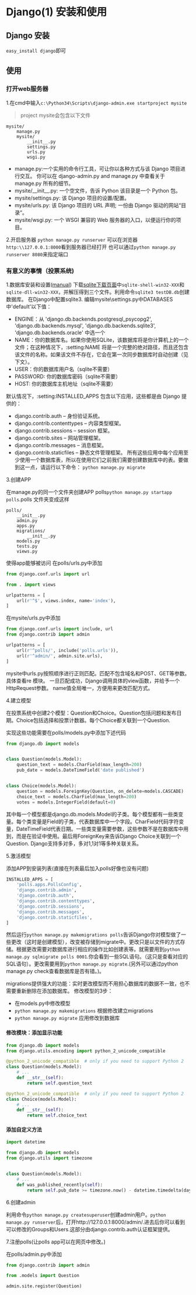 # Django(1) 安装和使用

## Django 安装
`easy_install django`即可

## 使用

### 打开web服务器

1.在cmd中输入`c:\Python34\Scripts\django-admin.exe startproject mysite`
>project mysite会包含以下文件
```
mysite/
    manage.py
    mysite/
        __init__.py
        settings.py
        urls.py
        wsgi.py
```
  

- manage.py:一个实用的命令行工具，可让你以各种方式与该 Django 项目进行交互。 你可以在 django-admin.py and manage.py 中查看关于 manage.py 所有的细节。
- mysite/\_\_init\_\_.py: 一个空文件，告诉 Python 该目录是一个 Python 包。
- mysite/settings.py: 该 Django 项目的设置/配置。
- mysite/urls.py: 该 Django 项目的 URL 声明; 一份由 Django 驱动的网站“目录”。
- mysite/wsgi.py: 一个 WSGI 兼容的 Web 服务器的入口，以便运行你的项目。

2.开启服务器
`python manage.py runserver` 可以在浏览器`http:\\127.0.0.1:8000`看到服务器已经打开
也可以通过`python manage.py runserver 8080`来指定端口

### 有意义的事情（投票系统)

1.数据库安装和设置([manual](1))
下载[sqlite下载页面](2)中`sqlite-shell-win32-XXX`和`sqlite-dll-win32-XXX`，并解压得到三个文件。利用命令`sqlite3 testDB.db`创建数据库。
在Django中配置sqlite3.
编辑mysite\settings.py中DATABASES中'default'以下值：

- ENGINE：从 'django.db.backends.postgresql_psycopg2', 'django.db.backends.mysql', 'django.db.backends.sqlite3', 'django.db.backends.oracle' 中选一个
- NAME：你的数据库名。如果你使用SQLite，该数据库将是你计算机上的一个文件；在这种情况下，:setting:NAME 将是一个完整的绝对路径，而且还包含该文件的名称。如果该文件不存在，它会在第一次同步数据库时自动创建（见下文）。
- USER：你的数据库用户名（sqlite不需要）
- PASSWORD: 你的数据库密码（sqlite不需要）
- HOST: 你的数据库主机地址（sqlite不需要）

默认情况下，:setting:INSTALLED_APPS 包含以下应用，这些都是由 Django 提供的：

- django.contrib.auth – 身份验证系统。
- django.contrib.contenttypes – 内容类型框架。
- django.contrib.sessions – session 框架。
- django.contrib.sites – 网站管理框架。
- django.contrib.messages – 消息框架。
- django.contrib.staticfiles – 静态文件管理框架。
所有这些应用中每个应用至少使用一个数据库表，所以在使用它们之前我们需要创建数据库中的表。要做到这一点，请运行以下命令：
`python manage.py migrate`

3.创建APP

在manage.py的同一个文件夹创建APP polls`python manage.py startapp polls`.polls 文件夹变成这样

```
polls/
    __init__.py
    admin.py
    apps.py
    migrations/
        __init__.py
    models.py
    tests.py
    views.py
```

使得app能够被访问
在polls/urls.py中添加

```python
from django.conf.urls import url

from . import views

urlpatterns = [
    url(r'^$', views.index, name='index'),
]
```

在mysite/urls.py中添加

```python
from django.conf.urls import include, url
from django.contrib import admin

urlpatterns = [
    url(r'^polls/', include('polls.urls')),
    url(r'^admin/', admin.site.urls),
]
```

mysite中urls.py按照顺序进行正则匹配。匹配不包含域名和POST、GET等参数。具体查看re
模块。
一旦匹配成功，Django调用具体的view函数，并给予一个HttpRequest参数。
name值全局唯一，方便用来更改匹配方式。

4.建立模型

在投票系统中创建2个模型：Question和Choice。Question包括问题和发布日期。Choice包括选择和投票计数器。每个Choice都关联到一个Question.

实现这些功能需要在polls/models.py中添加下述代码

```python
from django.db import models


class Question(models.Model):
    question_text = models.CharField(max_length=200)
    pub_date = models.DateTimeField('date published')


class Choice(models.Model):
    question = models.ForeignKey(Question, on_delete=models.CASCADE)
    choice_text = models.CharField(max_length=200)
    votes = models.IntegerField(default=0)
```

其中每一个模型都是django.db.models.Model的子类。每个模型都有一些类变量。每个类变量是Field的子类，代表数据库中一个字段。CharField代码字符变量，DateTimeField代表日期。一些类变量需要参数，这些参数不是在数据库中用到，而是在验证中使用。最后用ForeignKey来告诉Django Choice关联到一个Question. Django支持多对多，多对1,1对1等多种关联关系。

5.激活模型

添加APP到安装列表(直接在列表最后加入polls好像也没有问题)
```python
INSTALLED_APPS = [
    'polls.apps.PollsConfig',
    'django.contrib.admin',
    'django.contrib.auth',
    'django.contrib.contenttypes',
    'django.contrib.sessions',
    'django.contrib.messages',
    'django.contrib.staticfiles',
]
```

然后运行`python manage.py makemigrations polls`告诉Django你对模型做了一些更改（这时是创建模型），改变被存储到migrate中。更改只是以文件的方式存储。根据更改需要对数据库进行相应的操作比如创建表等。就需要用到`python manage.py sqlmigrate polls 0001`.你会看到一些SQL语句。（这只是查看对应的SQL语句）。更改需要用到`python manage.py migrate`.(另外可以通过python manage.py check查看数据库是否有错。)。

migrations提供强大的功能：实时更改模型而不用担心数据库的数据不一致，也不需要重新删除在添加数据库。
修改模型的3步：
+   在models.py中修改模型
+   `python manage.py makemigrations` 根据修改建立migrations
+   `python manage.py migrate` 应用修改到数据库

#### 修改模块：添加显示功能

```python
from django.db import models
from django.utils.encoding import python_2_unicode_compatible

@python_2_unicode_compatible  # only if you need to support Python 2
class Question(models.Model):
    # ...
    def __str__(self):
        return self.question_text

@python_2_unicode_compatible  # only if you need to support Python 2
class Choice(models.Model):
    # ...
    def __str__(self):
        return self.choice_text
```

#### 添加自定义方法

```python
import datetime

from django.db import models
from django.utils import timezone


class Question(models.Model):
    # ...
    def was_published_recently(self):
        return self.pub_date >= timezone.now() - datetime.timedelta(days=1)
```

6.创建admin

利用命令`python manage.py createsuperuser`创建admin用户。`python manage.py runserver`后，打开http://127.0.0.1:8000/admin/.进去后你可以看到可以修改的Groups和Users.这部分由django.contrib.auth认证框架提供。

7.注册polls(让polls app可以在网页中修改。)

在polls/admin.py中添加
```python
from django.contrib import admin

from .models import Question

admin.site.register(Question)
```

[1]: http://www.runoob.com/sqlite/sqlite-installation.html
[2]: http://www.sqlite.org/download.html
